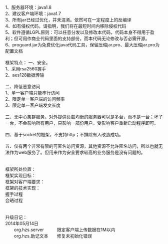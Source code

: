 1、服务器环境：java1.8<BR>
2、建议客户端环境：java1.7<BR>
3、所有jar已经过优化，并未混淆。依然可在一定程度上的反编译<BR>
4、如有侵权代码，请指明，我们将在最短时间内移除侵权代码<BR>
5、软件遵循LGPL原则：可以任意分发以及修改本代码，代码本身不得用于盈利；但可用作商业代码里面的支持部份，而本代码无论修改与否必需开源。<BR>
6、proguard.jar为免费优化java代码工具，保留压缩jar.pro、最大压缩jar.pro为配置文档<BR>
<BR>
框架特点：
一、安全。<BR>
1、采用rsa2560握手<BR>
2、aes128数据传输<BR>
<BR>
二、降低恶意访问<BR>
1、单一客户端只能串行访问<BR>
2、限定单一客户端的访问频率<BR>
3、限定单一客户端发文长度<BR>
<BR>
三、无中心集群服务。对外提供负载均衡的服务器可以是多台，而不是一台；坏了一台，不会影响所有用户，只影响一部份用户。受影响客户重新启动程序即可。<BR>
<BR>
四、基于socket的框架，不支持http；不排除有人改造成功。<BR>
<BR>
五、仅有两个非常有限的可匿名访问资源，其他资源不允许匿名访问，所以也就无法作为web服务了。但用来作为安全要求较高的业务服务是没有问题的。<BR>
<BR>
<BR>
框架所处位置：<BR>
框架实现目标：<BR>
框架对客户端要求：<BR>
框架的技术实现：<BR>
握手过程<BR>
会晤过程<BR>
<BR>
<BR>
升级日记：<BR>
2014年05月14日<BR>
　　org.hzs.server　　　限定客户端上传数据在1M以内<BR>
　　org.hzs.助记文本　　修复未初始化错误<BR>